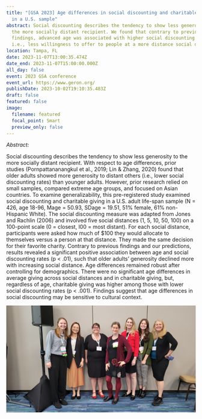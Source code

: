 ```yaml
---
title: "[GSA 2023] Age differences in social discounting and charitable giving
  in a U.S. sample"
abstract: Social discounting describes the tendency to show less generosity to
  the more socially distant recipient. We found that contrary to previous
  findings, advanced age was associated with higher social discounting rates,
  i.e., less willingness to offer to people at a more distance social distance.
location: Tampa, FL
date: 2023-11-07T13:00:35.474Z
date_end: 2023-11-07T15:00:00.000Z
all_day: false
event: 2023 GSA conference
event_url: https://www.geron.org/
publishDate: 2023-10-02T19:10:35.483Z
draft: false
featured: false
image:
  filename: featured
  focal_point: Smart
  preview_only: false
---
```

*A﻿bstract:*



Social discounting describes the tendency to show less generosity to the more socially distant recipient. With respect to age differences, prior studies (Pornpattananangkul et al., 2019; Lin & Zhang, 2020) found that older adults showed more generosity to distant others (i.e., lower social discounting rates) than younger adults. However, prior research relied on small samples, compared extreme age groups, and focused on Asian countries. To examine generalizability, this pre-registered study examined social discounting and charitable giving in a U.S. adult life-span sample (N = 426, age 18-96, Mage = 50.93, SDage = 19.51, 51% female, 61% non-Hispanic White). The social discounting measure was adapted from Jones and Rachlin (2006) and involved five social distances (1, 5, 10, 50, 100) on a 100-point scale (0 = closest, l00 = most distant). For each social distance, participants were asked how much of $100 they would allocate to themselves versus a person at that distance. They made the same decision for their favorite charity. Contrary to previous findings and our predictions, results revealed a significant positive association between age and social discounting rates (p < .01), such that older adults’ generosity declined more with increasing social distance. Age differences remained robust after controlling for demographics. There were no significant age differences in average giving across social distances and in charitable giving, but, regardless of age, charitable giving was higher among those with lower social discounting rates (p < .001). Findings suggest that age differences in social discounting may be sensitive to cultural context.

![](GSA_2023.jpeg "Our amazing symposium speakers!")
